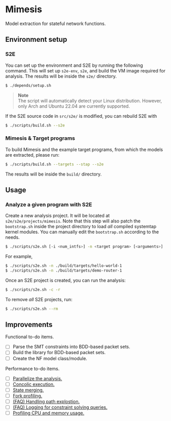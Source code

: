 # Mimesis

Model extraction for stateful network functions.

## Environment setup

### S2E

You can set up the environment and S2E by running the following command. This
will set up `s2e-env`, `s2e`, and build the VM image required for analysis. The
results will be inside the `s2e/` directory.

```sh
$ ./depends/setup.sh
```

> **Note**<br/>
> The script will automatically detect your Linux distribution. However, only
> Arch and Ubuntu 22.04 are currently supported.

If the S2E source code in `src/s2e/` is modified, you can rebuild S2E with

```sh 
$ ./scripts/build.sh --s2e
```

### Mimesis & Target programs

To build Mimesis and the example target programs, from which the models are
extracted, please run:

```sh 
$ ./scripts/build.sh --targets --stap --s2e
```

The results will be inside the `build/` directory.

## Usage

### Analyze a given program with S2E

Create a new analysis project. It will be located at `s2e/s2e/projects/mimesis`.
Note that this step will also patch the `bootstrap.sh` inside the project
directory to load *all* compiled systemtap kernel modules. You can manually edit
the `bootstrap.sh` according to the needs.

```sh 
$ ./scripts/s2e.sh [-i <num_intfs>] -n <target program> [<arguments>]
```

For example,

```sh 
$ ./scripts/s2e.sh -n ./build/targets/hello-world-1
$ ./scripts/s2e.sh -n ./build/targets/demo-router-1
```

Once an S2E project is created, you can run the analysis:

```sh 
$ ./scripts/s2e.sh -c -r
```

To remove *all* S2E projects, run:

```sh 
$ ./scripts/s2e.sh --rm
```

## Improvements

Functional to-do items.

- [ ] Parse the SMT constraints into BDD-based packet sets.
- [ ] Build the library for BDD-based packet sets.
- [ ] Create the NF model class/module.

Performance to-do items.

- [ ] [Parallelize the analysis.](https://s2e.systems/docs/Howtos/Parallel.html)
- [ ] [Concolic execution.](https://s2e.systems/docs/Howtos/Concolic.html)
- [ ] [State merging.](https://s2e.systems/docs/StateMerging.html)
- [ ] [Fork profiling.](https://s2e.systems/docs/Tools/ForkProfiler.html)
- [ ] [(FAQ) Handling path explostion.](https://s2e.systems/docs/FAQ.html#how-do-i-deal-with-path-explosion)
- [ ] [(FAQ) Logging for constraint solving queries.](https://s2e.systems/docs/FAQ.html#how-much-time-is-the-constraint-solver-taking-to-solve-constraints)
- [ ] [Profiling CPU and memory usage.](https://s2e.systems/docs/Profiling/ProfilingS2E.html)
